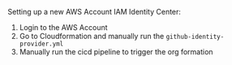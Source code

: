 Setting up a new AWS Account IAM Identity Center:
1. Login to the AWS Account
2. Go to Cloudformation and manually run the `github-identity-provider.yml`
3. Manually run the cicd pipeline to trigger the org formation
